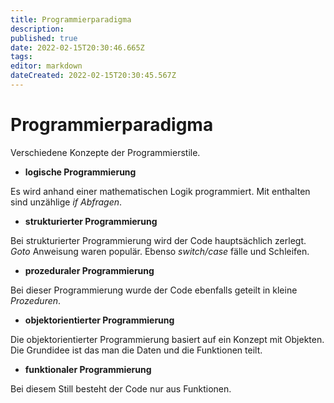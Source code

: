 ```yaml
---
title: Programmierparadigma
description: 
published: true
date: 2022-02-15T20:30:46.665Z
tags: 
editor: markdown
dateCreated: 2022-02-15T20:30:45.567Z
---
```


# Programmierparadigma

Verschiedene Konzepte der Programmierstile.

-   **logische Programmierung**

Es wird anhand einer mathematischen Logik programmiert. Mit enthalten
sind unzählige *if Abfragen*.

-   **strukturierter Programmierung**

Bei strukturierter Programmierung wird der Code hauptsächlich zerlegt.
*Goto* Anweisung waren populär. Ebenso *switch/case* fälle und
Schleifen.

-   **prozeduraler Programmierung**

Bei dieser Programmierung wurde der Code ebenfalls geteilt in kleine
*Prozeduren*.

-   **objektorientierter Programmierung**

Die objektorientierter Programmierung basiert auf ein Konzept mit
Objekten. Die Grundidee ist das man die Daten und die Funktionen teilt.

-   **funktionaler Programmierung**

Bei diesem Still besteht der Code nur aus Funktionen.